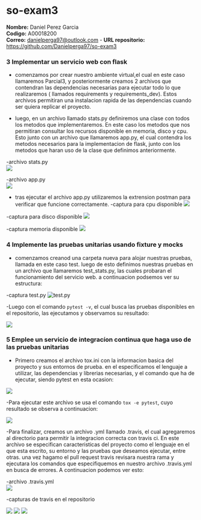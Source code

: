 # so-exam3

**Nombre:** Daniel Perez Garcia  
**Codigo:** A00018200      
**Correo:** danielperga97@outlook.com                                                                       -
**URL repositorio:** https://github.com/Danielperga97/so-exam3

### 3 Implementar un servicio web con flask

- comenzamos por crear nuestro ambiente virtual,el cual en este caso llamaremos Parcial3, y posteriormente creamos 2 archivos que contendran las dependencias necesarias para ejecutar todo lo que realizaremos ( llamados requirements y requirements_dev). Estos archivos permitiran una instalacion rapida de las dependencias cuando ser quiera replicar el proyecto.

- luego, en un archivo llamado stats.py definiremos una clase con todos los metodos que implementaremos. En este caso los metodos que nos permitiran consultar los recursos disponible en memoria, disco y cpu. Esto junto con un archivo que llamaremos app.py, el cual contendra los metodos necesarios para la implementacion de flask, junto con los metodos que haran uso de la clase que definimos anteriormente.

-archivo stats.py   
![](capturas/stats.PNG)

-archivo app.py       
![](capturas/app.py.PNG)


-  tras ejecutar el archivo app.py utilizaremos la extrension postman para verificar que funcione correctamente.
-captura para cpu disponible
![](capturas/postmancpu.png)

-captura para disco disponible
![](capturas/postmandisk.png)

-captura memoria disponible
![](capturas/postmanmemory.png)

### 4 Implemente las pruebas unitarias usando fixture y mocks

- comenzamos creanod una carpeta nueva para alojar nuestras pruebas, llamada en este caso test. luego de esto definimos nuestras pruebas en un archivo que llamaremos test_stats.py, las cuales probaran el funcionamiento del servicio web. a continuacion podsemos ver su estructura:

-captura test.py 
![test.py](capturas/test.PNG)

-Luego con el comando ``pytest -v``, el cual busca las pruebas disponibles en el repositorio, las ejecutamos y observamos su resultado:

![](capturas/pytest.PNG)

### 5 Emplee un servicio de integracíon continua que haga uso de las pruebas unitarias 

- Primero creamos el archivo tox.ini con la informacion basica del proyecto y sus entornos de prueba. en el especificamos el lenguaje a utilizar, las dependencias y librerias necesarias, y el comando que ha de ejecutar, siendo pytest en esta ocasion:

![](capturas/toxini.PNG)

-Para ejecutar este archivo se usa el comando ``tox -e pytest``, cuyo resultado se observa a continuacion:

![](capturas/tox.PNG)

-Para finalizar, creamos un archivo .yml llamado .travis, el cual agregaremos al directorio para permitir la integracion correcta con travis ci. En este archivo se especifican caracteristicas del proyecto como el  lenguaje en el que esta escrito, su entorno y las pruebas que deseamos ejecutar, entre otras. una vez hagamo el pull request travis revisara nuestra rama y ejecutara los comandos que especifiquemos en nuestro archivo .travis.yml en busca de errores. A continuacion podemos ver esto:

-archivo .travis.yml        
![](capturas/travisyml.PNG)

-capturas de travis en el repositorio

![](capturas/travis1.PNG)
![](capturas/travis2.PNG)
![](capturas/travis3.PNG)





